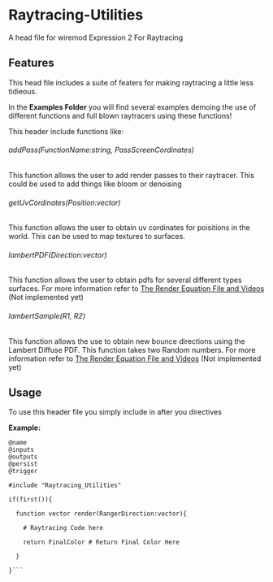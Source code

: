 # Raytracing-Utilities
A head file for wiremod Expression 2 For Raytracing

## Features

This head file includes a suite of featers for making raytracing a little less tidieous.

In the **Examples Folder** you will find several examples demoing the use of different functions and full blown raytracers using these functions!

This header include functions like:

  ###### addPass(FunctionName:string, PassScreenCordinates)
  This function allows the user to add render passes to their raytracer. This could be used to add things like bloom or denoising
    
  ###### getUvCordinates(Position:vector)
  This function allows the user to obtain uv cordinates for poisitions in the world. This can be used to map textures to surfaces.
    
  ###### lambertPDF(Direction:vector)
  This function allows the user to obtain pdfs for several different types surfaces. For more information refer to [The Render Equation File and Videos]() (Not implemented yet)
    
  ###### lambertSample(R1, R2)
  This function allows the use to obtain new bounce directions using the Lambert Diffuse PDF. This function takes two Random numbers. For more information refer to [The Render Equation File and Videos]() (Not implemented yet)
  
## Usage

To use this header file you simply include in after you directives

**Example:**

```
@name
@inputs
@outputs
@persist
@trigger

#include "Raytracing_Utilities"

if(first()){
  
  function vector render(RangerDirection:vector){
    
    # Raytracing Code here
    
    return FinalColor # Return Final Color Here
    
  }
  
}```
